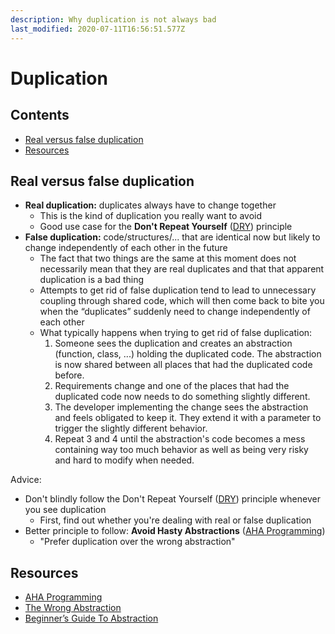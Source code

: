 ```yaml
---
description: Why duplication is not always bad
last_modified: 2020-07-11T16:56:51.577Z
---
```


# Duplication

## Contents

-   [Real versus false duplication](#real-versus-false-duplication)
-   [Resources](#resources)

## Real versus false duplication

-   **Real duplication:** duplicates always have to change together
    -   This is the kind of duplication you really want to avoid
    -   Good use case for the **Don't Repeat Yourself** ([DRY](https://en.wikipedia.org/wiki/Don%27t_repeat_yourself)) principle
-   **False duplication:** code/structures/... that are identical now but likely to change independently of each other in the future
    -   The fact that two things are the same at this moment does not necessarily mean that they are real duplicates and that that apparent duplication is a bad thing
    -   Attempts to get rid of false duplication tend to lead to unnecessary coupling through shared code, which will then come back to bite you when the “duplicates” suddenly need to change independently of each other
    -   What typically happens when trying to get rid of false duplication:
        1.  Someone sees the duplication and creates an abstraction (function, class, ...) holding the duplicated code. The abstraction is now shared between all places that had the duplicated code before.
        2.  Requirements change and one of the places that had the duplicated code now needs to do something slightly different.
        3.  The developer implementing the change sees the abstraction and feels obligated to keep it. They extend it with a parameter to trigger the slightly different behavior.
        4.  Repeat 3 and 4 until the abstraction's code becomes a mess containing way too much behavior as well as being very risky and hard to modify when needed.

Advice:

-   Don't blindly follow the Don't Repeat Yourself ([DRY](https://en.wikipedia.org/wiki/Don%27t_repeat_yourself)) principle whenever you see duplication
    -   First, find out whether you're dealing with real or false duplication
-   Better principle to follow: **Avoid Hasty Abstractions** ([AHA Programming](https://kentcdodds.com/blog/aha-programming))
    -   "Prefer duplication over the wrong abstraction"

## Resources

-   [AHA Programming](https://kentcdodds.com/blog/aha-programming)
-   [The Wrong Abstraction](https://www.sandimetz.com/blog/2016/1/20/the-wrong-abstraction)
-   [Beginner’s Guide To Abstraction](https://jesseduffield.com/beginners-guide-to-abstraction/)
